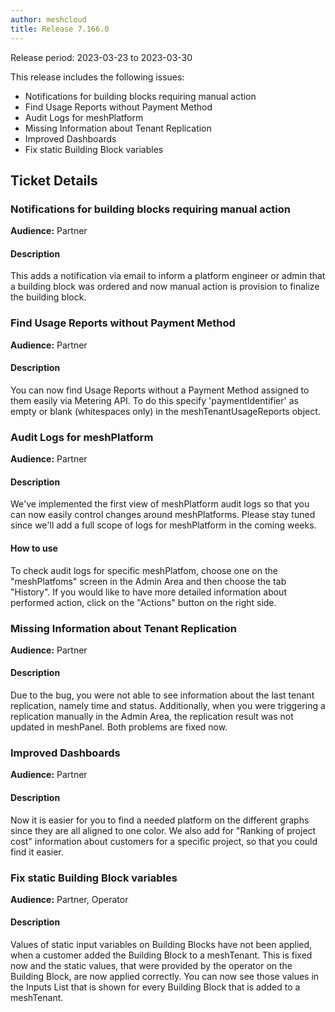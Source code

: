 ```yaml
---
author: meshcloud
title: Release 7.166.0
---
```


Release period: 2023-03-23 to 2023-03-30

This release includes the following issues:
* Notifications for building blocks requiring manual action
* Find Usage Reports without Payment Method
* Audit Logs for meshPlatform
* Missing Information about Tenant Replication
* Improved Dashboards
* Fix static Building Block variables
<!--truncate-->

## Ticket Details
### Notifications for building blocks requiring manual action
**Audience:** Partner<br>

#### Description
This adds a notification via email to inform a platform engineer or admin
that a building block was ordered and now manual action is provision to finalize the
building block.

### Find Usage Reports without Payment Method
**Audience:** Partner<br>

#### Description
You can now find Usage Reports without a Payment Method assigned to them easily via Metering API. 
To do this specify 'paymentIdentifier' as empty or blank (whitespaces only) in the meshTenantUsageReports object.

### Audit Logs for meshPlatform
**Audience:** Partner<br>

#### Description
We've implemented the first view of meshPlatform audit logs so that 
you can now easily control changes around meshPlatforms. Please 
stay tuned since we'll add a full scope of logs for meshPlatform 
in the coming weeks.

#### How to use
To check audit logs for specific meshPlatfom, choose one on the 
"meshPlatfoms" screen in the Admin Area and then choose the tab 
"History". If you would like to have more detailed information 
about performed action, click on the "Actions" button on the right side.

### Missing Information about Tenant Replication
**Audience:** Partner<br>

#### Description
Due to the bug, you were not able to see information about the last tenant replication, namely time and status. 
Additionally, when you were triggering a replication manually in the Admin Area, the replication result was
not updated in meshPanel. Both problems are fixed now.

### Improved Dashboards
**Audience:** Partner<br>

#### Description
Now it is easier for you to find a needed platform on the different 
graphs since they are all aligned to one color. We also add for 
"Ranking of project cost" information about customers for 
a specific project, so that you could find it easier.

### Fix static Building Block variables
**Audience:** Partner, Operator<br>

#### Description
Values of static input variables on Building Blocks have not been applied, when a customer added the Building
Block to a meshTenant. This is fixed now and the static values, that were provided by the operator on the Building
Block, are now applied correctly. You can now see those values in the Inputs List that is shown for every Building
Block that is added to a meshTenant.

